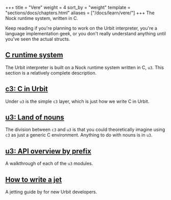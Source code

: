 +++
title = "Vere"
weight = 4
sort_by = "weight"
template = "sections/docs/chapters.html"
aliases = ["/docs/learn/vere/"]
+++
The Nock runtime system, written in C.

Keep reading if you're planning to work on the Urbit interpreter, you're a
language implementation geek, or you don't really understand anything until
you've seen the actual structs.

## [C runtime system](@/docs/tutorials/vere/runtime.md)

The Urbit interpreter is built on a Nock runtime system written
in C, `u3`.  This section is a relatively complete description.

## [c3: C in Urbit](@/docs/tutorials/vere/c.md)

Under `u3` is the simple `c3` layer, which is just how we write C
in Urbit.

## [u3: Land of nouns](@/docs/tutorials/vere/nouns.md)

The division between `c3` and `u3` is that you could theoretically
imagine using `c3` as just a generic C environment.  Anything to do
with nouns is in `u3`.

## [u3: API overview by prefix](@/docs/tutorials/vere/api.md)

A walkthrough of each of the `u3` modules.

## [How to write a jet](@/docs/tutorials/vere/jetting.md)

A jetting guide by for new Urbit developers.
